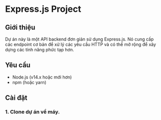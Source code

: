 # Express.js Project

## Giới thiệu
Dự án này là một API backend đơn giản sử dụng Express.js. Nó cung cấp các endpoint cơ bản để xử lý các yêu cầu HTTP và có thể mở rộng để xây dựng các tính năng phức tạp hơn.

## Yêu cầu
- Node.js (v14.x hoặc mới hơn)
- npm (hoặc yarn)

## Cài đặt

### 1. Clone dự án về máy.


